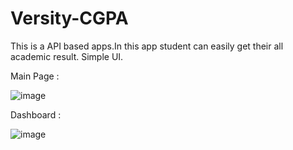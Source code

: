 # Versity-CGPA

This is a API based apps.In this app student can easily get their all academic result.
Simple UI.

Main Page :

![image](https://user-images.githubusercontent.com/103650721/205454746-f15db919-b206-4d6e-8ff8-ba19bd8d980b.png)


Dashboard : 

![image](https://user-images.githubusercontent.com/103650721/205454802-ba135671-2426-4f62-92e5-843ea326cb00.png)



